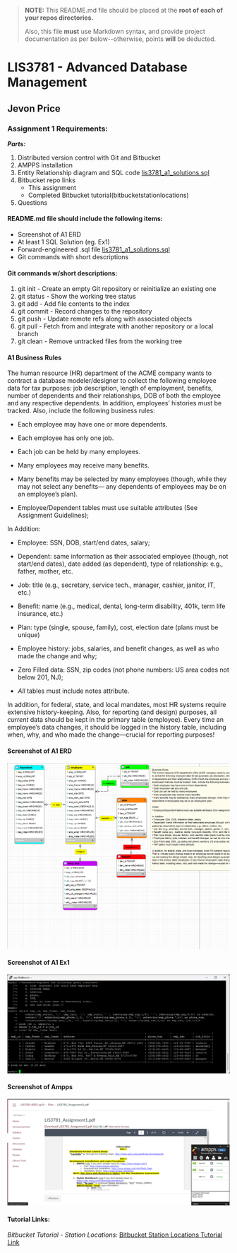> **NOTE:** This README.md file should be placed at the **root of each of your repos directories.**
>
>Also, this file **must** use Markdown syntax, and provide project documentation as per below--otherwise, points **will** be deducted.
>

# LIS3781 - Advanced Database Management

## Jevon Price

### Assignment 1 Requirements:

***Parts:***

1. Distributed version control with Git and Bitbucket
2. AMPPS installation
3. Entity Relationship diagram and SQL code [lis3781_a1_solutions.sql](a1/lis3781_a1_solutions.sql)
4. Bitbucket repo links
    * This assignment
    * Completed Bitbucket tutorial(bitbucketstationlocations)
5. Questions

#### README.md file should include the following items:

* Screenshot of A1 ERD
* At least 1 SQL Solution (eg. Ex1)
* Forward-engineered .sql file [lis3781_a1_solutions.sql](a1/lis3781_a1_solutions.sql)
* Git commands with short descriptions

#### Git commands w/short descriptions:

1. git init - Create an empty Git repository or reinitialize an existing one
2. git status - Show the working tree status
3. git add - Add file contents to the index
4. git commit - Record changes to the repository
5. git push - Update remote refs along with associated objects
6. git pull - Fetch from and integrate with another repository or a local branch
7. git clean - Remove untracked files from the working tree

#### **A1 Business Rules**
The human resource (HR) department of the ACME company wants to contract a database modeler/designer to collect the following employee data for tax purposes: job description, length of employment, benefits, number of dependents and their relationships, DOB of both the employee and any respective dependents. In addition, employees’ histories must be tracked. Also, include the following business rules:

* Each employee may have one or more dependents.

* Each employee has only one job.

* Each job can be held by many employees.

* Many employees may receive many benefits.

* Many benefits may be selected by many employees (though, while they may not select any benefits— any dependents of employees may be on an employee’s plan).

* Employee/Dependent tables must use suitable attributes (See Assignment Guidelines);

In Addition:

* Employee: SSN, DOB, start/end dates, salary;

* Dependent: same information as their associated employee (though, not start/end dates), date  added (as dependent), type of relationship: e.g., father, mother, etc.

* Job: title (e.g., secretary, service tech., manager, cashier, janitor, IT, etc.)

* Benefit: name (e.g., medical, dental, long-term disability, 401k, term life insurance, etc.)

* Plan: type (single, spouse, family), cost, election date (plans must be unique)

* Employee history: jobs, salaries, and benefit changes, as well as who made the change and why;

* Zero Filled data: SSN, zip codes (not phone numbers: US area codes not below 201, NJ);

* *All* tables must include notes attribute.


In addition, for federal, state, and local mandates, most HR systems require extensive history-keeping. Also, for reporting (and design) purposes, all *current* data should be kept in the primary table (employee). Every time an employee’s data changes, it should be logged in the history table, including when, why, and who made the change—crucial for reporting purposes!


#### Screenshot of A1 ERD
![A1 ERD](img/a1_erd.png "A1 ERD")

#### Screenshot of A1 Ex1
![A1 solution](img/a1_ex1.png "Question 1 Solution")

#### Screenshot of Ampps
![Ampps](img/ampps_running.png)

#### Tutorial Links:

*Bitbucket Tutorial - Station Locations:* [Bitbucket Station Locations Tutorial Link](https://bitbucket.org/jep18d-ws/bitbucketstationlocations/src/main/ "Bitbucket Station Locations")

